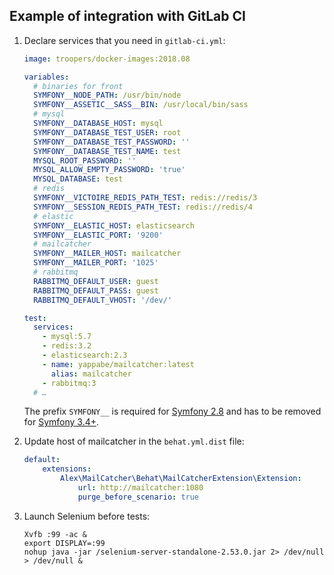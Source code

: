 ## Example of integration with GitLab CI

1. Declare services that you need in `gitlab-ci.yml`:

    ```yml
    image: troopers/docker-images:2018.08
    
    variables:
      # binaries for front
      SYMFONY__NODE_PATH: /usr/bin/node
      SYMFONY__ASSETIC__SASS__BIN: /usr/local/bin/sass
      # mysql
      SYMFONY__DATABASE_HOST: mysql
      SYMFONY__DATABASE_TEST_USER: root
      SYMFONY__DATABASE_TEST_PASSWORD: ''
      SYMFONY__DATABASE_TEST_NAME: test
      MYSQL_ROOT_PASSWORD: ''
      MYSQL_ALLOW_EMPTY_PASSWORD: 'true'
      MYSQL_DATABASE: test
      # redis
      SYMFONY__VICTOIRE_REDIS_PATH_TEST: redis://redis/3
      SYMFONY__SESSION_REDIS_PATH_TEST: redis://redis/4
      # elastic
      SYMFONY__ELASTIC_HOST: elasticsearch
      SYMFONY__ELASTIC_PORT: '9200'
      # mailcatcher
      SYMFONY__MAILER_HOST: mailcatcher
      SYMFONY__MAILER_PORT: '1025'
      # rabbitmq
      RABBITMQ_DEFAULT_USER: guest
      RABBITMQ_DEFAULT_PASS: guest
      RABBITMQ_DEFAULT_VHOST: '/dev/'
    
    test:
      services:
        - mysql:5.7
        - redis:3.2
        - elasticsearch:2.3
        - name: yappabe/mailcatcher:latest
          alias: mailcatcher
        - rabbitmq:3
      # …
    ```

    The prefix `SYMFONY__` is required for [Symfony 2.8](https://symfony.com/doc/2.8/configuration/external_parameters.html)
    and has to be removed for [Symfony 3.4+](https://symfony.com/doc/3.4/configuration/external_parameters.html).

2. Update host of mailcatcher in the `behat.yml.dist` file:

    ```yml
    default:
        extensions:
            Alex\MailCatcher\Behat\MailCatcherExtension\Extension:
                url: http://mailcatcher:1080
                purge_before_scenario: true
    ```
3. Launch Selenium before tests:

    ```shell
    Xvfb :99 -ac &
    export DISPLAY=:99
    nohup java -jar /selenium-server-standalone-2.53.0.jar 2> /dev/null > /dev/null &
    ```
